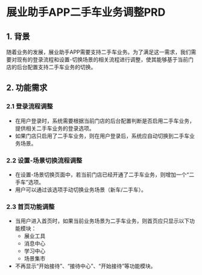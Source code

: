 # 展业助手APP二手车业务调整PRD

## 1. 背景
随着业务的发展，展业助手APP需要支持二手车业务。为了满足这一需求，我们需要对现有的登录流程和设置-切换场景的相关流程进行调整，使其能够基于当前门店的后台配置支持二手车业务的切换。

## 2. 功能需求

### 2.1 登录流程调整
- 在用户登录时，系统需要根据当前门店的后台配置判断是否启用二手车业务，提供相关二手车业务的登录选项。
- 如果门店只启用了二手车业务，则在用户登录后，系统应自动切换到二手车业务场景。

### 2.2 设置-场景切换流程调整
- 在设置-场景切换页面中，若当前门店已经开通了二手车业务，则增加一个“二手车”选项。
- 用户可以通过该选项手动切换业务场景（新车/二手车）。

### 2.3 首页功能调整
- 当用户进入首页时，如果当前业务场景为二手车业务，则首页应只显示以下功能模块：
  - 展业工具
  - 消息中心
  - 学习中心
  - 场景集市
- 不再显示“开始接待”、“接待中心”、“开始接待”等功能模块。

